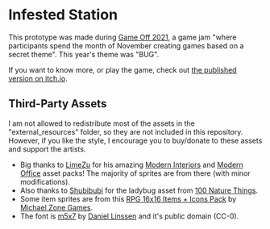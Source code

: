 # Infested Station

This prototype was made during [Game Off 2021](https://itch.io/jam/game-off-2021), a game jam "where participants spend the month of November creating games based on a secret theme". This year's theme was "BUG".

If you want to know more, or play the game, check out [the published version on itch.io](https://liberabyte.itch.io/infested-station).

## Third-Party Assets

I am not allowed to redistribute most of the assets in the "external_resources" folder, so they are not included in this repository. However, if you like the style, I encourage you to buy/donate to these assets and support the artists.

- Big thanks to [LimeZu](https://limezu.itch.io/) for his amazing [Modern Interiors](https://limezu.itch.io/moderninteriors) and [Modern Office](https://limezu.itch.io/modernoffice) asset packs! The majority of sprites are from there (with minor modifications).
- Also thanks to [Shubibubi](https://shubibubi.itch.io/) for the ladybug asset from [100 Nature Things](https://shubibubi.itch.io/nature-things).
- Some item sprites are from this [RPG 16x16 Items + Icons Pack](https://michael-zone-games.itch.io/rpg-16x16-items-icons) by [Michael Zone Games](https://michael-zone-games.itch.io/).
- The font is [m5x7](https://managore.itch.io/m5x7) by [Daniel Linssen](https://managore.itch.io/) and it's public domain (CC-0).
